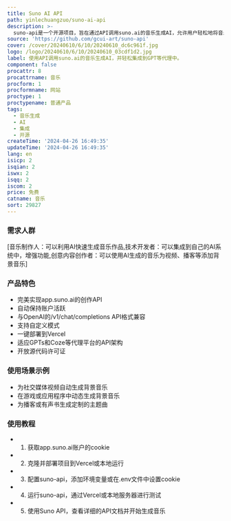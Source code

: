 ```yaml
---
title: Suno AI API
path: yinlechuangzuo/suno-ai-api
description: >-
  suno-api是一个开源项目，旨在通过API调用suno.ai的音乐生成AI，允许用户轻松地将音乐生成功能集成到各种AI代理中，如GPT。该项目具有开放源代码许可证，便于自由集成和修改，支持自定义模式，允许用户设置歌词、音乐风格、标题等，并且可以一键部署到Vercel。
source: 'https://github.com/gcui-art/suno-api'
cover: /cover/20240610/6/10/20240610_dc6c961f.jpg
logo: /logo/20240610/6/10/20240610_03cdf1d2.jpg
label: 使用API调用suno.ai的音乐生成AI，并轻松集成到GPT等代理中。
component: false
procattr: 8
procattrname: 音乐
procform: 1
procformname: 网站
proctype: 1
proctypename: 普通产品
tags:
  - 音乐生成
  - AI
  - 集成
  - 开源
createTime: '2024-04-26 16:49:35'
updateTime: '2024-04-26 16:49:35'
lang: en
isicp: 2
isqian: 2
iswx: 2
isqq: 2
iscom: 2
price: 免费
catname: 音乐
sort: 29827
---
```




### 需求人群
[音乐制作人：可以利用AI快速生成音乐作品,技术开发者：可以集成到自己的AI系统中，增强功能,创意内容创作者：可以使用AI生成的音乐为视频、播客等添加背景音乐]

### 产品特色
* 完美实现app.suno.ai的创作API
* 自动保持账户活跃
* 与OpenAI的/v1/chat/completions API格式兼容
* 支持自定义模式
* 一键部署到Vercel
* 适应GPTs和Coze等代理平台的API架构
* 开放源代码许可证

### 使用场景示例
* 为社交媒体视频自动生成背景音乐
* 在游戏或应用程序中动态生成背景音乐
* 为播客或有声书生成定制的主题曲

### 使用教程
* 1. 获取app.suno.ai账户的cookie
* 2. 克隆并部署项目到Vercel或本地运行
* 3. 配置suno-api，添加环境变量或在.env文件中设置cookie
* 4. 运行suno-api，通过Vercel或本地服务器进行测试
* 5. 使用Suno API，查看详细的API文档并开始生成音乐

  
